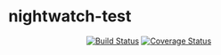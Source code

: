 # nightwatch-test

<p align="center">
  <a href="https://travis-ci.org/sluggishpj/nightwatch-test"><img src="https://travis-ci.org/sluggishpj/nightwatch-test.svg?branch=master" alt="Build Status"></a>
  <a href='https://coveralls.io/github/sluggishpj/nightwatch-test?branch=master'><img src='https://coveralls.io/repos/github/sluggishpj/nightwatch-test/badge.svg?branch=master' alt='Coverage Status' /></a>
</p>
